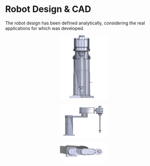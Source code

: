 # Robot Design & CAD
The robot design has been defined analytically, considering the real applications for which was developed.
<p align="center">
  <img src="../Assets/side.jpeg" style="width:30%; height:30%;">
</p>
<p align="center">
  <img src="../Assets/front.jpeg" style="width:30%; height:30%;">
</p>
<p align="center">
  <img src="../Assets/top.jpeg" style="width:30%; height:30%;">
</p>

